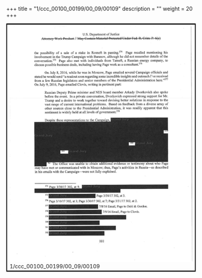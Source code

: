+++
title = "1/ccc_00100_00199/00_09/00109"
description = ""
weight = 20
+++

<table style="border:2px solid black;max-width:800px;max-height:800px;" 
><tr><td>
<img class="center-fit-jpg"
src="/jpg_/jpg_mueller_report_searchable_109.jpg">
1/ccc_00100_00199/00_09/00109
</img></td></tr></table>
